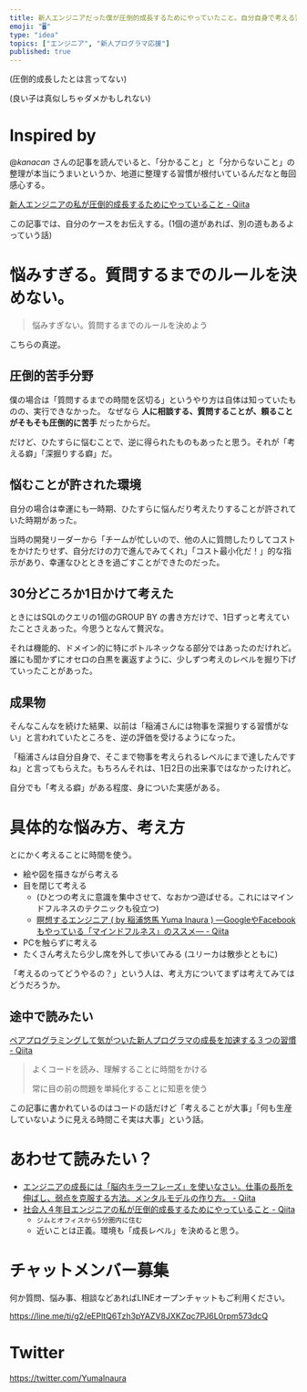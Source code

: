 ```yaml
---
title: 新人エンジニアだった僕が圧倒的成長するためにやっていたこと。自分自身で考える習慣をつける 「悩みのススメ」 。
emoji: "🖥"
type: "idea"
topics: ["エンジニア", "新人プログラマ応援"]
published: true
---
```


(圧倒的成長したとは言ってない)

(良い子は真似しちゃダメかもしれない)

# Inspired by

@_kanacan_ さんの記事を読んでいると、「分かること」と「分からないこと」の整理が本当にうまいというか、地道に整理する習慣が根付いているんだなと毎回感心する。

[新人エンジニアの私が圧倒的成長するためにやっていること - Qiita](https://qiita.com/_kanacan_/items/d9d99e5bb0248584a6c5)

この記事では、自分のケースをお伝えする。(1個の道があれば、別の道もあるよっていう話)

# 悩みすぎる。質問するまでのルールを決めない。

>悩みすぎない。質問するまでのルールを決めよう

こちらの真逆。

## 圧倒的苦手分野

僕の場合は「質問するまでの時間を区切る」というやり方は自体は知っていたものの、実行できなかった。
なぜなら **人に相談する、質問することが、頼ることがそもそも圧倒的に苦手** だったからだ。

だけど、ひたすらに悩むことで、逆に得られたものもあったと思う。それが「考える癖」「深掘りする癖」だ。

## 悩むことが許された環境

自分の場合は幸運にも一時期、ひたすらに悩んだり考えたりすることが許されていた時期があった。

当時の開発リーダーから「チームが忙しいので、他の人に質問したりしてコストをかけたりせず、自分だけの力で進んでみてくれ」「コスト最小化だ！」的な指示があり、幸運なひとときを過ごすことができたのだった。

## 30分どころか1日かけて考えた

ときにはSQLのクエリの1個のGROUP BY の書き方だけで、1日ずっと考えていたことさえあった。今思うとなんて贅沢な。

それは機能的、ドメイン的に特にボトルネックなる部分ではあったのだけれど。誰にも聞かずにオセロの白黒を裏返すように、少しずつ考えのレベルを掘り下げていったことがあった。

## 成果物

そんなこんなを続けた結果、以前は「稲浦さんには物事を深掘りする習慣がない」と言われていたところを、逆の評価を受けるようになった。

「稲浦さんは自分自身で、そこまで物事を考えられるレベルにまで達したんですね」と言ってもらえた。もちろんそれは、1日2日の出来事ではなかったけれど。

自分でも「考える癖」がある程度、身についた実感がある。

# 具体的な悩み方、考え方

とにかく考えることに時間を使う。

- 絵や図を描きながら考える
- 目を閉じて考える
  - (ひとつの考えに意識を集中させて、なおかつ遊ばせる。これにはマインドフルネスのテクニックも役立つ)
  - [瞑想するエンジニア ( by 稲浦悠馬 Yuma Inaura ) —GoogleやFacebookもやっている「マインドフルネス」のススメ— - Qiita](https://qiita.com/YumaInaura/items/f1a55b0b342954224207)
- PCを触らずに考える
- たくさん考えたら少し席を外して歩いてみる (ユリーカは散歩とともに)


「考えるのってどうやるの？」という人は、考え方についてまずは考えてみてはどうだろうか。

## 途中で読みたい

[ペアプログラミングして気がついた新人プログラマの成長を加速する３つの習慣 - Qiita](https://qiita.com/KakkiiiiKyg/items/2d0920416a0e0187810d)

>よくコードを読み、理解することに時間をかける
>
>常に目の前の問題を単純化することに知恵を使う

この記事に書かれているのはコードの話だけど「考えることが大事」「何も生産していないように見える時間こそ実は大事」という話。

# あわせて読みたい？

- [エンジニアの成長には「脳内キラーフレーズ」を使いなさい。仕事の長所を伸ばし、弱点を克服する方法。メンタルモデルの作り方。 - Qiita](https://qiita.com/YumaInaura/items/1bcdd0ee4d331603a226)
- [社会人４年目エンジニアの私が圧倒的成長するためにやっていること - Qiita](https://qiita.com/k-boy/items/7f163525b4082f0738f7#_reference-3154bdd399546b9efca9)
  - `ジムとオフィスから5分圏内に住む`
  - 近いことは正義。環境も「成長レベル」を決めると思う。








<!-- Update From Qiita API -->

# チャットメンバー募集


何か質問、悩み事、相談などあればLINEオープンチャットもご利用ください。

https://line.me/ti/g2/eEPltQ6Tzh3pYAZV8JXKZqc7PJ6L0rpm573dcQ





# Twitter


https://twitter.com/YumaInaura


<!-- Update From Qiita API -->


